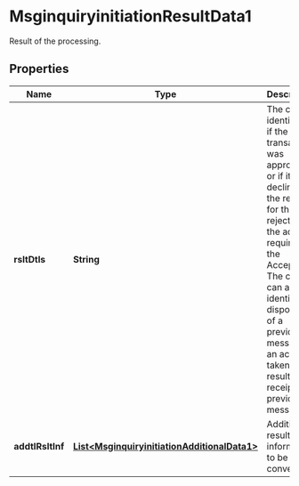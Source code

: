 

# MsginquiryinitiationResultData1

Result of the processing.

## Properties

| Name | Type | Description | Notes |
|------------ | ------------- | ------------- | -------------|
|**rsltDtls** | **String** | The code identifying if the transaction was approved, or if it was declined, the reason for the rejection or the action required of the Acceptor. The code can also identify the disposition of a previous message or an action taken as a result of receipt of a previous message. |  [optional] |
|**addtlRsltInf** | [**List&lt;MsginquiryinitiationAdditionalData1&gt;**](MsginquiryinitiationAdditionalData1.md) | Additional result information to be conveyed. |  [optional] |



